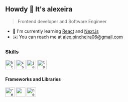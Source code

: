 ## Howdy 👋 It's alexeira 
> Frontend developer and Software Engineer

- 🌱 I'm currently learning [React](https://reactjs.org) and [Next.js](https://nextjs.org/)
- ✉️ You can reach me at alex.pincheira06@gmail.com

### Skills

<code><img alt="html" height="30" src="https://github.com/alexeira/alexeira/assets/102609365/0ab4b971-cad1-47ff-93e6-b31e28fe1bbb"/></code>
<code><img alt="css" height="30" src="https://github.com/alexeira/alexeira/assets/102609365/92695138-2633-404f-8117-11eec2b99a00" /></code>
<code><img alt="javascript" height="30" src="https://github.com/alexeira/alexeira/assets/102609365/3bac3269-058a-4911-b85e-3c9717cc1adf"/></code>
<code><img alt="typescript" height="30" src="https://github.com/alexeira/alexeira/assets/102609365/09550584-ca05-4323-b064-2ec4cb1c4651" /></code>

#### Frameworks and Libraries

<code><img alt="react" height="30" src="https://github.com/alexeira/alexeira/assets/102609365/5bdda512-6026-4543-a215-07300fea8686"/></code>
<code><img alt="" height="30" src="https://github.com/alexeira/alexeira/assets/102609365/6c31c44d-3fd1-4572-b1fa-3013c0629c2c"/></code>
<code><img alt="next-js" height="30" src="https://github.com/alexeira/alexeira/assets/102609365/e8ad7c22-2fa8-4e28-9f23-186e02196df8" /></code>
